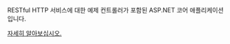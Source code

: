 ﻿RESTful HTTP 서비스에 대한 예제 컨트롤러가 포함된 ASP.NET 코어 애플리케이션입니다.

[자세히 알아보십시오.](https://docs.microsoft.com/aspnet/core/tutorials/first-web-api?view=aspnetcore-2.2)
